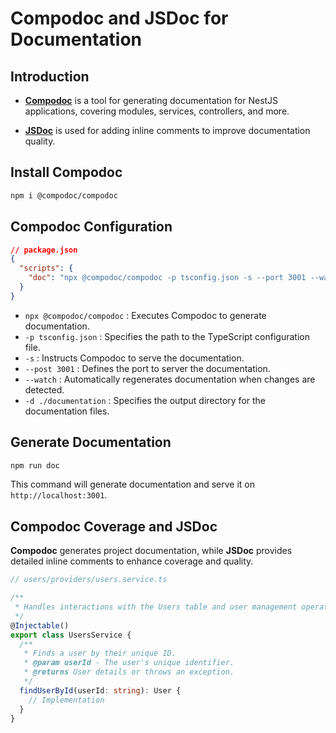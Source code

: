 # Compodoc and JSDoc for Documentation

## Introduction

- [**Compodoc**](https://compodoc.app) is a tool for generating documentation for NestJS applications, covering modules, services, controllers, and more.

- [**JSDoc**](https://jsdoc.app) is used for adding inline comments to improve documentation quality.

## Install Compodoc

```bash
npm i @compodoc/compodoc
```

## Compodoc Configuration

```json
// package.json
{
  "scripts": {
    "doc": "npx @compodoc/compodoc -p tsconfig.json -s --port 3001 --watch -d ./documentation"
  }
}
```

- `npx @compodoc/compodoc` : Executes Compodoc to generate documentation.
- `-p tsconfig.json` : Specifies the path to the TypeScript configuration file.
- `-s` : Instructs Compodoc to serve the documentation.
- `--post 3001` : Defines the port to server the documentation.
- `--watch` : Automatically regenerates documentation when changes are detected.
- `-d ./documentation` : Specifies the output directory for the documentation files.

## Generate Documentation

```bash
npm run doc
```

This command will generate documentation and serve it on `http://localhost:3001`.

## Compodoc Coverage and JSDoc

**Compodoc** generates project documentation, while **JSDoc** provides detailed inline comments to enhance coverage and quality.

```ts
// users/providers/users.service.ts

/**
 * Handles interactions with the Users table and user management operations.
 */
@Injectable()
export class UsersService {
  /**
   * Finds a user by their unique ID.
   * @param userId - The user's unique identifier.
   * @returns User details or throws an exception.
   */
  findUserById(userId: string): User {
    // Implementation
  }
}
```
